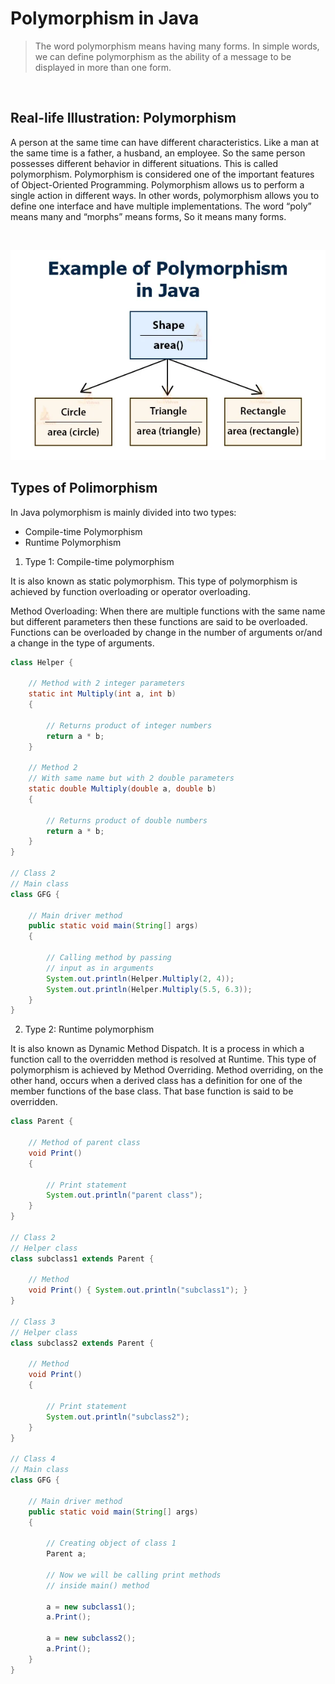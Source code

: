 # Polymorphism in Java

> The word polymorphism means having many forms. In simple words, we can define polymorphism as the ability of a message to be displayed in more than one form. 

<br>

##  Real-life Illustration: Polymorphism

A person at the same time can have different characteristics. Like a man at the same time is a father, a husband, an employee. So the same person possesses different behavior in different situations. This is called polymorphism. 
Polymorphism is considered one of the important features of Object-Oriented Programming. Polymorphism allows us to perform a single action in different ways. In other words, polymorphism allows you to define one interface and have multiple implementations. The word “poly” means many and “morphs” means forms, So it means many forms.

<br>

<center>

![Java polimorphism](/gif_img/example-of-polymorphism-in-java.png)

</center>


## Types of Polimorphism

In Java polymorphism is mainly divided into two types: 

* Compile-time Polymorphism
* Runtime Polymorphism


1. Type 1: Compile-time polymorphism

It is also known as static polymorphism. This type of polymorphism is achieved by function overloading or operator overloading.

Method Overloading: When there are multiple functions with the same name but different parameters then these functions are said to be overloaded. Functions can be overloaded by change in the number of arguments or/and a change in the type of arguments.

```java
class Helper {
 
    // Method with 2 integer parameters
    static int Multiply(int a, int b)
    {
 
        // Returns product of integer numbers
        return a * b;
    }
 
    // Method 2
    // With same name but with 2 double parameters
    static double Multiply(double a, double b)
    {
 
        // Returns product of double numbers
        return a * b;
    }
}
 
// Class 2
// Main class
class GFG {
 
    // Main driver method
    public static void main(String[] args)
    {
 
        // Calling method by passing
        // input as in arguments
        System.out.println(Helper.Multiply(2, 4));
        System.out.println(Helper.Multiply(5.5, 6.3));
    }
}
```

2. Type 2: Runtime polymorphism

It is also known as Dynamic Method Dispatch. It is a process in which a function call to the overridden method is resolved at Runtime. This type of polymorphism is achieved by Method Overriding. Method overriding, on the other hand, occurs when a derived class has a definition for one of the member functions of the base class. That base function is said to be overridden.

```java
class Parent {
 
    // Method of parent class
    void Print()
    {
 
        // Print statement
        System.out.println("parent class");
    }
}
 
// Class 2
// Helper class
class subclass1 extends Parent {
 
    // Method
    void Print() { System.out.println("subclass1"); }
}
 
// Class 3
// Helper class
class subclass2 extends Parent {
 
    // Method
    void Print()
    {
 
        // Print statement
        System.out.println("subclass2");
    }
}
 
// Class 4
// Main class
class GFG {
 
    // Main driver method
    public static void main(String[] args)
    {
 
        // Creating object of class 1
        Parent a;
 
        // Now we will be calling print methods
        // inside main() method
 
        a = new subclass1();
        a.Print();
 
        a = new subclass2();
        a.Print();
    }
}
```